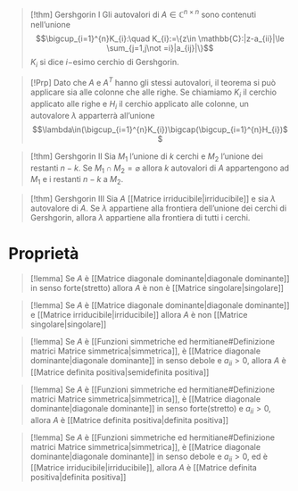 >[!thm] Gershgorin I
>Gli autovalori di $A\in \mathbb{C}^{n\times n}$ sono contenuti nell’unione
>$$\bigcup_{i=1}^{n}K_{i}:\quad K_{i}:=\{z\in \mathbb{C}:|z-a_{ii}|\le \sum_{j=1,j\not =i}|a_{ij}|\}$$
>$K_i$ si dice $i-$esimo cerchio di Gershgorin.

>[!Prp]
>Dato che $A$ e $A^{T}$ hanno gli stessi autovalori, il teorema si può applicare sia alle colonne che alle righe.
>Se chiamiamo $K_{i}$ il cerchio applicato alle righe e $H_{i}$ il cerchio applicato alle colonne, un autovalore $\lambda$ apparterrà all’unione
>$$\lambda\in(\bigcup_{i=1}^{n}K_{i})\bigcap(\bigcup_{i=1}^{n}H_{i})$$
>

>[!thm] Gershgorin II
>Sia $M_1$ l’unione di $k$ cerchi e $M_{2}$ l’unione dei restanti $n-k$. Se $M_{1}\cap M_{2}=\varnothing$ allora $k$ autovalori di $A$ appartengono ad $M_{1}$ e i restanti $n-k$ a $M_{2}$. 

>[!thm] Gershgorin III
>Sia $A$ [[Matrice irriducibile|irriducibile]] e sia $\lambda$ autovalore di $A$. Se $\lambda$ appartiene alla frontiera dell’unione dei cerchi di Gershgorin, allora $\lambda$ appartiene alla frontiera di tutti i cerchi.

# Proprietà
>[!lemma]
>Se $A$ è [[Matrice diagonale dominante|diagonale dominante]] in senso forte(stretto) allora $A$ è non è [[Matrice singolare|singolare]]

>[!lemma]
>Se $A$ è [[Matrice diagonale dominante|diagonale dominante]] e [[Matrice irriducibile|irriducibile]] allora $A$ è non [[Matrice singolare|singolare]]

>[!lemma]
>Se $A$ è [[Funzioni simmetriche ed hermitiane#Definizione matrici Matrice simmetrica|simmetrica]], è [[Matrice diagonale dominante|diagonale dominante]] in senso debole e $a_{ii}>0$, allora $A$ è [[Matrice definita positiva|semidefinita positiva]]

>[!lemma]
>Se $A$ è [[Funzioni simmetriche ed hermitiane#Definizione matrici Matrice simmetrica|simmetrica]], è [[Matrice diagonale dominante|diagonale dominante]] in senso forte(stretto) e $a_{ii}>0$, allora $A$ è [[Matrice definita positiva|definita positiva]]

>[!lemma]
>Se $A$ è [[Funzioni simmetriche ed hermitiane#Definizione matrici Matrice simmetrica|simmetrica]], è [[Matrice diagonale dominante|diagonale dominante]] in senso debole e $a_{ii}>0$, ed è [[Matrice irriducibile|irriducibile]], allora $A$ è [[Matrice definita positiva|definita positiva]]